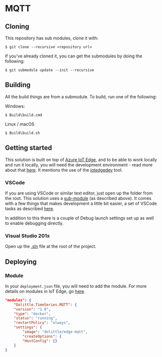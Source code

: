 # MQTT

## Cloning

This repository has sub modules, clone it with:

```shell
$ git clone --recursive <repository url>
```

If you've already cloned it, you can get the submodules by doing the following:

```shell
$ git submodule update --init --recursive
```

## Building

All the build things are from a submodule.
To build, run one of the following:

Windows:

```shell
$ Build\build.cmd
```

Linux / macOS

```shell
$ Build\build.sh
```

## Getting started

This solution is built on top of [Azure IoT Edge](https://github.com/Azure/iotedge), and to be able to work locally and run it locally, you will need the development
environment - read more about that [here](https://docs.microsoft.com/en-us/azure/iot-edge/development-environment).
It mentions the use of the [iotedgedev](https://github.com/Azure/iotedgedev) tool.

### VSCode

If you are using VSCode or similar text editor, just open up the folder from the root. This solution uses a [sub-module](https://github.com/dolittle-tools/DotNET.Build) (as described above).
It comes with a few things that makes development a little bit easier, a set of VSCode tasks as described [here](https://github.com/dolittle-tools/DotNET.Build#visual-studio-code-tasks).

In addition to this there is a couple of Debug launch settings set up as well to enable debugging directly.

### Visual Studio 201x

Open up the [.sln](./Arundo.sln) file at the root of the project.

## Deploying

### Module

In your `deployment.json` file, you will need to add the module. For more details on modules in IoT Edge, go [here](https://docs.microsoft.com/en-us/azure/iot-edge/module-composition).

```json
"modules": {
    "Dolittle.TimeSeries.MQTT": {
    "version": "1.0",
    "type": "docker",
    "status": "running",
    "restartPolicy": "always",
    "settings": {
        "image": "dolittle/edge-mqtt",
        "createOptions": {
        "HostConfig": {}
    }
}
```